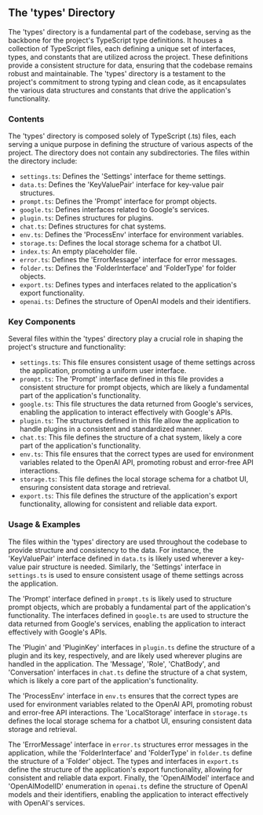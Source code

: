 
## The 'types' Directory

The 'types' directory is a fundamental part of the codebase, serving as the backbone for the project's TypeScript type definitions. It houses a collection of TypeScript files, each defining a unique set of interfaces, types, and constants that are utilized across the project. These definitions provide a consistent structure for data, ensuring that the codebase remains robust and maintainable. The 'types' directory is a testament to the project's commitment to strong typing and clean code, as it encapsulates the various data structures and constants that drive the application's functionality.

### Contents

The 'types' directory is composed solely of TypeScript (.ts) files, each serving a unique purpose in defining the structure of various aspects of the project. The directory does not contain any subdirectories. The files within the directory include:

- `settings.ts`: Defines the 'Settings' interface for theme settings.
- `data.ts`: Defines the 'KeyValuePair' interface for key-value pair structures.
- `prompt.ts`: Defines the 'Prompt' interface for prompt objects.
- `google.ts`: Defines interfaces related to Google's services.
- `plugin.ts`: Defines structures for plugins.
- `chat.ts`: Defines structures for chat systems.
- `env.ts`: Defines the 'ProcessEnv' interface for environment variables.
- `storage.ts`: Defines the local storage schema for a chatbot UI.
- `index.ts`: An empty placeholder file.
- `error.ts`: Defines the 'ErrorMessage' interface for error messages.
- `folder.ts`: Defines the 'FolderInterface' and 'FolderType' for folder objects.
- `export.ts`: Defines types and interfaces related to the application's export functionality.
- `openai.ts`: Defines the structure of OpenAI models and their identifiers.

### Key Components

Several files within the 'types' directory play a crucial role in shaping the project's structure and functionality:

- `settings.ts`: This file ensures consistent usage of theme settings across the application, promoting a uniform user interface.
- `prompt.ts`: The 'Prompt' interface defined in this file provides a consistent structure for prompt objects, which are likely a fundamental part of the application's functionality.
- `google.ts`: This file structures the data returned from Google's services, enabling the application to interact effectively with Google's APIs.
- `plugin.ts`: The structures defined in this file allow the application to handle plugins in a consistent and standardized manner.
- `chat.ts`: This file defines the structure of a chat system, likely a core part of the application's functionality.
- `env.ts`: This file ensures that the correct types are used for environment variables related to the OpenAI API, promoting robust and error-free API interactions.
- `storage.ts`: This file defines the local storage schema for a chatbot UI, ensuring consistent data storage and retrieval.
- `export.ts`: This file defines the structure of the application's export functionality, allowing for consistent and reliable data export.

### Usage & Examples

The files within the 'types' directory are used throughout the codebase to provide structure and consistency to the data. For instance, the 'KeyValuePair' interface defined in `data.ts` is likely used wherever a key-value pair structure is needed. Similarly, the 'Settings' interface in `settings.ts` is used to ensure consistent usage of theme settings across the application.

The 'Prompt' interface defined in `prompt.ts` is likely used to structure prompt objects, which are probably a fundamental part of the application's functionality. The interfaces defined in `google.ts` are used to structure the data returned from Google's services, enabling the application to interact effectively with Google's APIs.

The 'Plugin' and 'PluginKey' interfaces in `plugin.ts` define the structure of a plugin and its key, respectively, and are likely used wherever plugins are handled in the application. The 'Message', 'Role', 'ChatBody', and 'Conversation' interfaces in `chat.ts` define the structure of a chat system, which is likely a core part of the application's functionality.

The 'ProcessEnv' interface in `env.ts` ensures that the correct types are used for environment variables related to the OpenAI API, promoting robust and error-free API interactions. The 'LocalStorage' interface in `storage.ts` defines the local storage schema for a chatbot UI, ensuring consistent data storage and retrieval.

The 'ErrorMessage' interface in `error.ts` structures error messages in the application, while the 'FolderInterface' and 'FolderType' in `folder.ts` define the structure of a 'Folder' object. The types and interfaces in `export.ts` define the structure of the application's export functionality, allowing for consistent and reliable data export. Finally, the 'OpenAIModel' interface and 'OpenAIModelID' enumeration in `openai.ts` define the structure of OpenAI models and their identifiers, enabling the application to interact effectively with OpenAI's services.
